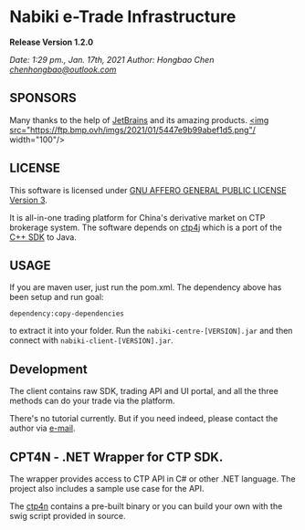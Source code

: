 # Nabiki e-Trade Infrastructure
**Release Version 1.2.0**

*Date:   1:29 pm., Jan. 17th, 2021
Author: Hongbao Chen <chenhongbao@outlook.com>*

## SPONSORS
Many thanks to the help of [JetBrains](https://www.jetbrains.com/) and its amazing products.
<a href="https://www.jetbrains.com/?from=nabiki">
<img src="https://ftp.bmp.ovh/imgs/2021/01/5447e9b99abef1d5.png"/ width="100"/>
</a>
## LICENSE
This software is licensed under [GNU AFFERO GENERAL PUBLIC LICENSE Version 3](https://www.gnu.org/licenses/agpl-3.0.en.html).

It is all-in-one trading platform for China's derivative market on CTP brokerage system. The software depends on [ctp4j](https://github.com/chenhongbao/ctp4j) which is a port of the [C++ SDK](http://www.sfit.com.cn/) to Java.

## USAGE
If you are maven user, just run the pom.xml. The dependency above has been setup and run goal:
```
dependency:copy-dependencies
```
to extract it into your folder. Run the ```nabiki-centre-[VERSION].jar``` and then connect with ```nabiki-client-[VERSION].jar```.
## Development
The client contains raw SDK, trading API and UI portal, and all the three methods can do your trade via the platform.

There's no tutorial currently. But if you need indeed, please contact the author via [e-mail](chenhongbao@outlook.com).
## CPT4N - .NET Wrapper for CTP SDK.
The wrapper provides access to CTP API in C# or other .NET language. The project also includes a sample use case for the API.

The [ctp4n](https://github.com/chenhongbao/ctp4n) contains a pre-built binary or you can build your own with the swig script
provided in source.
